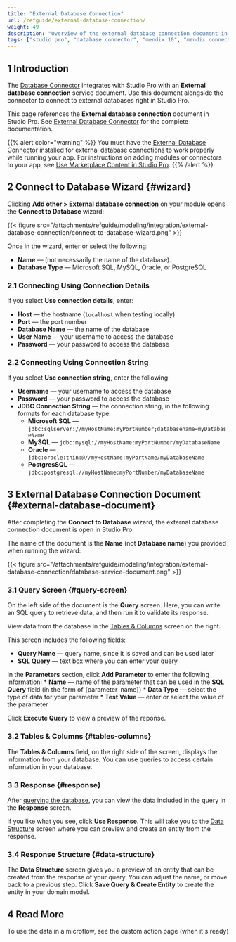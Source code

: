 ```yaml
---
title: "External Database Connection"
url: /refguide/external-database-connection/
weight: 49
description: "Overview of the external database connection document in Studio Pro"
tags: ["studio pro", "database connector", "mendix 10", "mendix connect", "connect to database"]
---
```


## 1 Introduction

The [Database Connector](/appstore/connectors/database-connector/) integrates with Studio Pro with an **External database connection** service document. Use this document alongside the connector to connect to external databases right in Studio Pro.

This page references the **External database connection** document in Studio Pro. See [External Database Connector](/appstore/connectors/external-database-connector/) for the complete documentation. 

{{% alert color="warning" %}}
You must have the [External Database Connector](https://marketplace.mendix.com/link/component/219862) installed for external database connections to work properly while running your app. For instructions on adding modules or connectors to your app, see [Use Marketplace Content in Studio Pro](/appstore/overview/use-content/).
{{% /alert %}}

## 2 Connect to Database Wizard {#wizard}

Clicking **Add other > External database connection** on your module opens the **Connect to Database** wizard:

{{< figure src="/attachments/refguide/modeling/integration/external-database-connection/connect-to-database-wizard.png" >}}

Once in the wizard, enter or select the following:

* **Name** — (not necessarily the name of the database).
* **Database Type** — Microsoft SQL, MySQL, Oracle, or PostgreSQL

### 2.1 Connecting Using Connection Details

If you select **Use connection details**, enter:

* **Host** — the hostname (`localhost` when testing locally)
* **Port** — the port number
* **Database Name** — the name of the database
* **User Name** — your username to access the database
* **Password** — your password to access the database

### 2.2 Connecting Using Connection String

If you select **Use connection string**, enter the following:

* **Username** — your username to access the database
* **Password** — your password to access the database
* **JDBC Connection String** — the connection string, in the following formats for each database type:
    * **Microsoft SQL** — `jdbc:sqlserver://myHostName:myPortNumber;databasename=myDatabaseName`
    * **MySQL** — `jdbc:mysql://myHostName:myPortNumber/myDatabaseName`
    * **Oracle** — `jdbc:oracle:thin:@//myHostName:myPortName/myDatabaseName`
    * **PostgresSQL** — `jdbc:postgresql://myHostName:myPortNumber/myDatabaseName`

## 3 External Database Connection Document {#external-database-document}

After completing the **Connect to Database** wizard, the external database connection document is open in Studio Pro. 

The name of the document is the **Name** (not **Database name**) you provided when running the wizard:

{{< figure src="/attachments/refguide/modeling/integration/external-database-connection/database-service-document.png" >}}

### 3.1 Query Screen {#query-screen}

On the left side of the document is the **Query** screen. Here, you can write an SQL query to retrieve data, and then run it to validate its response.

View data from the database in the [Tables & Columns](#tables-columns) screen on the right.

This screen includes the following fields:

* **Query Name** — query name, since it is saved and can be used later
* **SQL Query** — text box where you can enter your query

In the **Parameters** section, click **Add Parameter** to enter the following information:
    * **Name** — name of the parameter that can be used in the **SQL Query** field (in the form of {parameter_name})
    * **Data Type** — select the type of data for your parameter
    * **Test Value** — enter or select the value of the parameter

Click **Execute Query** to view a preview of the reponse.

### 3.2 Tables & Columns {#tables-columns}

The **Tables & Columns** field, on the right side of the screen, displays the information from your database. You can use queries to access certain information in your database.

### 3.3 Response {#response}

After [querying the database](/appstore/connectors/database-connector-mx10/#query-database), you can view the data included in the query in the **Response** screen.

If you like what you see, click **Use Response**. This will take you to the [Data Structure](#data-structure) screen where you can preview and create an entity from the response.

### 3.4 Response Structure {#data-structure}

The **Data Structure** screen gives you a preview of an entity that can be created from the response of your query. You can adjust the name, or move back to a previous step. Click **Save Query & Create Entity** to create the entity in your domain model.

## 4 Read More

To use the data in a microflow, see the custom action page (when it's ready) 
